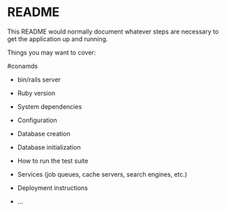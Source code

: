 # README

This README would normally document whatever steps are necessary to get the
application up and running.

Things you may want to cover:

#conamds
 - bin/rails server

* Ruby version

* System dependencies

* Configuration

* Database creation

* Database initialization

* How to run the test suite

* Services (job queues, cache servers, search engines, etc.)

* Deployment instructions

* ...
